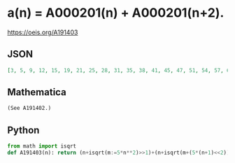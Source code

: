 # a\(n\) \= A000201\(n\) \+ A000201\(n\+2\)\.
https://oeis.org/A191403
## JSON
```JSON
[3, 5, 9, 12, 15, 19, 21, 25, 28, 31, 35, 38, 41, 45, 47, 51, 54, 57, 61, 63, 67, 70, 73, 77, 80, 83, 87, 89, 93, 96, 99, 103, 106, 109, 113, 115, 119, 122, 125, 129, 131, 135, 138, 141, 145, 148, 151, 155, 157, 161, 164, 167, 171, 173, 177, 180, 183, 187, 190, 193, 197, 199, 203, 206, 209, 213, 216, 219, 223, 225]
```
## Mathematica
```Mathematica
(See A191402.)
```
## Python
```Python
from math import isqrt
def A191403(n): return (n+isqrt(m:=5*n**2)>>1)+(n+isqrt(m+(5*(n+1)<<2))>>1)+1 # _Chai Wah Wu_, Aug 10 2022
```
